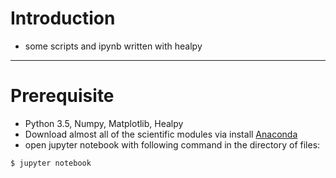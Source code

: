 # Introduction
- some scripts and ipynb written with healpy
---
# Prerequisite
- Python 3.5, Numpy, Matplotlib, Healpy
- Download almost all of the scientific modules via install [Anaconda](https://www.continuum.io/downloads)
- open jupyter notebook with following command in the directory of files:
```
$ jupyter notebook
```
